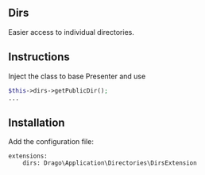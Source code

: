 ## Dirs
Easier access to individual directories.

## Instructions
Inject the class to base Presenter and use
```php
$this->dirs->getPublicDir();
...
```

## Installation
Add the configuration file:

```neon
extensions:
	dirs: Drago\Application\Directories\DirsExtension
```
